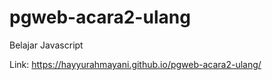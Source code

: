 # pgweb-acara2-ulang

Belajar Javascript

Link: https://hayyurahmayani.github.io/pgweb-acara2-ulang/
